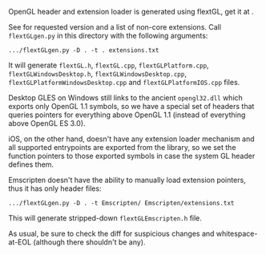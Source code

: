 OpenGL header and extension loader is generated using flextGL, get it at
[](https://github.com/ginkgo/flextGL).

See [](extensions.txt) for requested version and a list of non-core extensions.
Call `flextGLgen.py` in this directory with the following arguments:

    .../flextGLgen.py -D . -t . extensions.txt

It will generate `flextGL.h`, `flextGL.cpp`, `flextGLPlatform.cpp`,
`flextGLWindowsDesktop.h`, `flextGLWindowsDesktop.cpp`,
`flextGLPlatformWindowsDesktop.cpp` and `flextGLPlatformIOS.cpp` files.

Desktop GLES on Windows still links to the ancient `opengl32.dll` which exports
only OpenGL 1.1 symbols, so we have a special set of headers that queries
pointers for everything above OpenGL 1.1 (instead of everything above OpenGL ES
3.0).

iOS, on the other hand, doesn't have any extension loader mechanism and all
supported entrypoints are exported from the library, so we set the function
pointers to those exported symbols in case the system GL header defines them.

Emscripten doesn't have the ability to manually load extension pointers,
thus it has only header files:

    .../flextGLgen.py -D . -t Emscripten/ Emscripten/extensions.txt

This will generate stripped-down `flextGLEmscripten.h` file.

As usual, be sure to check the diff for suspicious changes and
whitespace-at-EOL (although there shouldn't be any).
